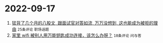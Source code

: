 # 2022-09-17

1. [猛背了几个月的八股文, 跟面试官对答如流, 万万没想到, 这也能成为被拒的理由](https://www.v2ex.com/t/880727) `25条评论` `职场话题`
1. [家里 wifi 被别人用万能钥匙成功连接，该怎么办呀？](https://www.v2ex.com/t/880742) `10条评论` `问与答`
